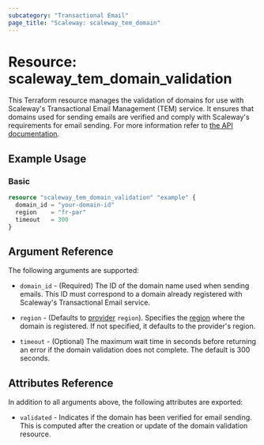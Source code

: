 ```yaml
---
subcategory: "Transactional Email"
page_title: "Scaleway: scaleway_tem_domain"
---
```


# Resource: scaleway_tem_domain_validation

This Terraform resource manages the validation of domains for use with Scaleway's Transactional Email Management (TEM) service. It ensures that domains used for sending emails are verified and comply with Scaleway's requirements for email sending.
For more information refer to [the API documentation](https://developers.scaleway.com/en/products/transactional_email/api/).

## Example Usage

### Basic

```terraform
resource "scaleway_tem_domain_validation" "example" {
  domain_id = "your-domain-id"
  region    = "fr-par"
  timeout   = 300
}
```

## Argument Reference

The following arguments are supported:

- `domain_id` - (Required) The ID of the domain name used when sending emails. This ID must correspond to a domain already registered with Scaleway's Transactional Email service.

- `region` - (Defaults to [provider](../index.md#region) `region`). Specifies the [region](../guides/regions_and_zones.md#regions) where the domain is registered. If not specified, it defaults to the provider's region.

- `timeout` - (Optional) The maximum wait time in seconds before returning an error if the domain validation does not complete. The default is 300 seconds.

## Attributes Reference

In addition to all arguments above, the following attributes are exported:

- `validated` - Indicates if the domain has been verified for email sending. This is computed after the creation or update of the domain validation resource.

